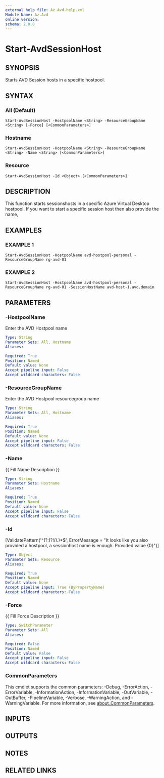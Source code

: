 ```yaml
---
external help file: Az.Avd-help.xml
Module Name: Az.Avd
online version:
schema: 2.0.0
---
```


# Start-AvdSessionHost

## SYNOPSIS
Starts AVD Session hosts in a specific hostpool.

## SYNTAX

### All (Default)
```
Start-AvdSessionHost -HostpoolName <String> -ResourceGroupName <String> [-Force] [<CommonParameters>]
```

### Hostname
```
Start-AvdSessionHost -HostpoolName <String> -ResourceGroupName <String> -Name <String> [<CommonParameters>]
```

### Resource
```
Start-AvdSessionHost -Id <Object> [<CommonParameters>]
```

## DESCRIPTION
This function starts sessionshosts in a specific Azure Virtual Desktop hostpool.
If you want to start a specific session host then also provide the name,

## EXAMPLES

### EXAMPLE 1
```
Start-AvdSessionHost -HostpoolName avd-hostpool-personal -ResourceGroupName rg-avd-01
```

### EXAMPLE 2
```
Start-AvdSessionHost -HostpoolName avd-hostpool-personal -ResourceGroupName rg-avd-01 -SessionHostName avd-host-1.avd.domain
```

## PARAMETERS

### -HostpoolName
Enter the AVD Hostpool name

```yaml
Type: String
Parameter Sets: All, Hostname
Aliases:

Required: True
Position: Named
Default value: None
Accept pipeline input: False
Accept wildcard characters: False
```

### -ResourceGroupName
Enter the AVD Hostpool resourcegroup name

```yaml
Type: String
Parameter Sets: All, Hostname
Aliases:

Required: True
Position: Named
Default value: None
Accept pipeline input: False
Accept wildcard characters: False
```

### -Name
{{ Fill Name Description }}

```yaml
Type: String
Parameter Sets: Hostname
Aliases:

Required: True
Position: Named
Default value: None
Accept pipeline input: False
Accept wildcard characters: False
```

### -Id
\[ValidatePattern('^(?:(?!\/).)*$', ErrorMessage = "It looks like you also provided a hostpool, a sessionhost name is enough.
Provided value {0}")\]

```yaml
Type: Object
Parameter Sets: Resource
Aliases:

Required: True
Position: Named
Default value: None
Accept pipeline input: True (ByPropertyName)
Accept wildcard characters: False
```

### -Force
{{ Fill Force Description }}

```yaml
Type: SwitchParameter
Parameter Sets: All
Aliases:

Required: False
Position: Named
Default value: False
Accept pipeline input: False
Accept wildcard characters: False
```

### CommonParameters
This cmdlet supports the common parameters: -Debug, -ErrorAction, -ErrorVariable, -InformationAction, -InformationVariable, -OutVariable, -OutBuffer, -PipelineVariable, -Verbose, -WarningAction, and -WarningVariable. For more information, see [about_CommonParameters](http://go.microsoft.com/fwlink/?LinkID=113216).

## INPUTS

## OUTPUTS

## NOTES

## RELATED LINKS
